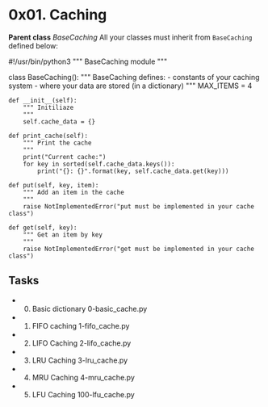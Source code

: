 # 0x01. Caching

<b>Parent class</b> <em>BaseCaching</em>
All your classes must inherit from `BaseCaching` defined below:


#!/usr/bin/python3
""" BaseCaching module
"""

class BaseCaching():
    """ BaseCaching defines:
      - constants of your caching system
      - where your data are stored (in a dictionary)
    """
    MAX_ITEMS = 4

    def __init__(self):
        """ Initiliaze
        """
        self.cache_data = {}

    def print_cache(self):
        """ Print the cache
        """
        print("Current cache:")
        for key in sorted(self.cache_data.keys()):
            print("{}: {}".format(key, self.cache_data.get(key)))

    def put(self, key, item):
        """ Add an item in the cache
        """
        raise NotImplementedError("put must be implemented in your cache class")

    def get(self, key):
        """ Get an item by key
        """
        raise NotImplementedError("get must be implemented in your cache class")

## <b>Tasks</b>
- 0. Basic dictionary
	0-basic_cache.py
- 1. FIFO caching
	1-fifo_cache.py
- 2. LIFO Caching
	2-lifo_cache.py
- 3. LRU Caching
	3-lru_cache.py
- 4. MRU Caching
	4-mru_cache.py
- 5. LFU Caching
	100-lfu_cache.py
